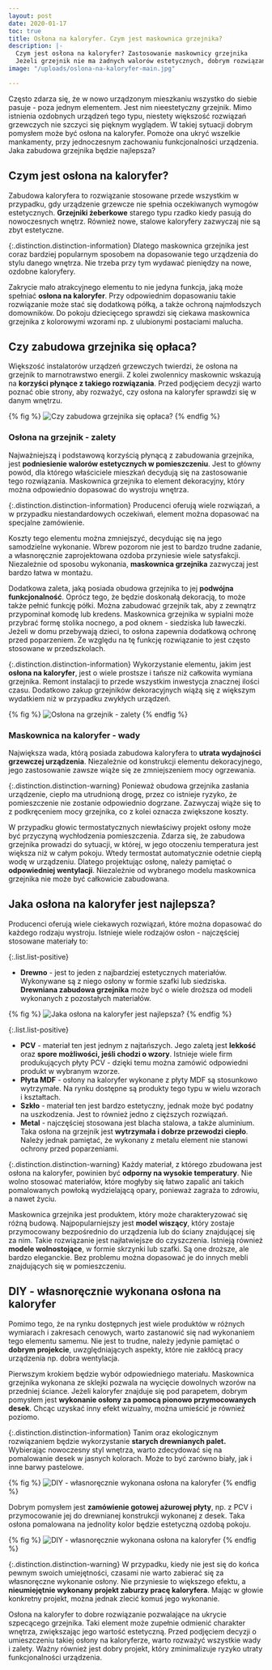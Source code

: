 ```yaml
---
layout: post
date: 2020-01-17
toc: true
title: Osłona na kaloryfer. Czym jest maskownica grzejnika?
description: |-
  Czym jest osłona na kaloryfer? Zastosowanie maskownicy grzejnika
  Jeżeli grzejnik nie ma żadnych walorów estetycznych, dobrym rozwiązaniem jest osłona na kaloryfer. Jakie wady i zalety ma zabudowa osłona na kaloryfer?
image: "/uploads/oslona-na-kaloryfer-main.jpg"

---
```

Często zdarza się, że w nowo urządzonym mieszkaniu wszystko do siebie pasuje - poza jednym elementem. Jest nim nieestetyczny grzejnik. Mimo istnienia ozdobnych urządzeń tego typu, niestety większość rozwiązań grzewczych nie szczyci się pięknym wyglądem. W takiej sytuacji dobrym pomysłem może być osłona na kaloryfer. Pomoże ona ukryć wszelkie mankamenty, przy jednoczesnym zachowaniu funkcjonalności urządzenia. Jaka zabudowa grzejnika będzie najlepsza?

## Czym jest osłona na kaloryfer?

Zabudowa kaloryfera to rozwiązanie stosowane przede wszystkim w przypadku, gdy urządzenie grzewcze nie spełnia oczekiwanych wymogów estetycznych. **Grzejniki żeberkowe** starego typu rzadko kiedy pasują do nowoczesnych wnętrz. Również nowe, stalowe kaloryfery zazwyczaj nie są zbyt estetyczne.

{:.distinction.distinction-information}
Dlatego maskownica grzejnika jest coraz bardziej popularnym sposobem na dopasowanie tego urządzenia do stylu danego wnętrza. Nie trzeba przy tym wydawać pieniędzy na nowe, ozdobne kaloryfery.

Zakrycie mało atrakcyjnego elementu to nie jedyna funkcja, jaką może spełniać **osłona na kaloryfer**. Przy odpowiednim dopasowaniu takie rozwiązanie może stać się dodatkową półką, a także ochroną najmłodszych domowników. Do pokoju dziecięcego sprawdzi się ciekawa maskownica grzejnika z kolorowymi wzorami np. z ulubionymi postaciami malucha.

## Czy zabudowa grzejnika się opłaca?

Większość instalatorów urządzeń grzewczych twierdzi, że osłona na grzejnik to marnotrawstwo energii. Z kolei zwolennicy maskownic wskazują na **korzyści płynące z takiego rozwiązania**. Przed podjęciem decyzji warto poznać obie strony, aby rozważyć, czy osłona na kaloryfer sprawdzi się w danym wnętrzu.

{% fig %}
![Czy zabudowa grzejnika się opłaca?](/uploads/czy-zabudowa-grzejnika-sie-oplaca.jpg "Czy zabudowa grzejnika się opłaca?")
{% endfig %}

### Osłona na grzejnik - zalety

Najważniejszą i podstawową korzyścią płynącą z zabudowania grzejnika, jest **podniesienie walorów estetycznych w pomieszczeniu**. Jest to główny powód, dla którego właściciele mieszkań decydują się na zastosowanie tego rozwiązania. Maskownica grzejnika to element dekoracyjny, który można odpowiednio dopasować do wystroju wnętrza.

{:.distinction.distinction-information}
Producenci oferują wiele rozwiązań, a w przypadku niestandardowych oczekiwań, element można dopasować na specjalne zamówienie.

Koszty tego elementu można zmniejszyć, decydując się na jego samodzielne wykonanie. Wbrew pozorom nie jest to bardzo trudne zadanie, a własnoręcznie zaprojektowana ozdoba przyniesie wiele satysfakcji. Niezależnie od sposobu wykonania, **maskownica grzejnika** zazwyczaj jest bardzo łatwa w montażu.

Dodatkowa zaleta, jaką posiada obudowa grzejnika to jej **podwójna funkcjonalność**. Oprócz tego, że będzie doskonałą dekoracją, to może także pełnić funkcję półki. Można zabudować grzejnik tak, aby z zewnątrz przypominał komodę lub kredens. Maskownica grzejnika w sypialni może przybrać formę stolika nocnego, a pod oknem - siedziska lub ławeczki. Jeżeli w domu przebywają dzieci, to osłona zapewnia dodatkową ochronę przed poparzeniem. Ze względu na tę funkcję rozwiązanie to jest często stosowane w przedszkolach.

{:.distinction.distinction-information}
Wykorzystanie elementu, jakim jest **osłona na kaloryfer**, jest o wiele prostsze i tańsze niż całkowita wymiana grzejnika. Remont instalacji to przede wszystkim inwestycja znacznej ilości czasu. Dodatkowo zakup grzejników dekoracyjnych wiążą się z większym wydatkiem niż w przypadku zwykłych urządzeń.

{% fig %}
![Osłona na grzejnik - zalety](/uploads/oslona-na-grzejnik-zalety.jpg "Osłona na grzejnik - zalety")
{% endfig %}

### Maskownica na kaloryfer - wady

Największa wada, którą posiada zabudowa kaloryfera to **utrata wydajności grzewczej urządzenia**. Niezależnie od konstrukcji elementu dekoracyjnego, jego zastosowanie zawsze wiąże się ze zmniejszeniem mocy ogrzewania.

{:.distinction.distinction-warning}
Ponieważ obudowa grzejnika zasłania urządzenie, ciepło ma utrudnioną drogę, przez co istnieje ryzyko, że pomieszczenie nie zostanie odpowiednio dogrzane. Zazwyczaj wiąże się to z podkręceniem mocy grzejnika, co z kolei oznacza zwiększone koszty.

W przypadku głowic termostatycznych niewłaściwy projekt osłony może być przyczyną wychłodzenia pomieszczenia. Zdarza się, że zabudowa grzejnika prowadzi do sytuacji, w której, w jego otoczeniu temperatura jest większa niż w całym pokoju. Wtedy termostat automatycznie odetnie ciepłą wodę w urządzeniu. Dlatego projektując osłonę, należy pamiętać o **odpowiedniej wentylacji**. Niezależnie od wybranego modelu maskownica grzejnika nie może być całkowicie zabudowana.

## Jaka osłona na kaloryfer jest najlepsza?

Producenci oferują wiele ciekawych rozwiązań, które można dopasować do każdego rodzaju wystroju. Istnieje wiele rodzajów osłon - najczęściej stosowane materiały to:

{:.list.list-positive}

* **Drewno** - jest to jeden z najbardziej estetycznych materiałów. Wykonywane są z niego osłony w formie szafki lub siedziska. **Drewniana zabudowa grzejnika** może być o wiele droższa od modeli wykonanych z pozostałych materiałów.

{% fig %}
![Jaka osłona na kaloryfer jest najlepsza?](/uploads/jaka-oslona-na-kaloryfer-jest-najlepsza.jpg "Jaka osłona na kaloryfer jest najlepsza?")
{% endfig %}

{:.list.list-positive}

* **PCV** - materiał ten jest jednym z najtańszych. Jego zaletą jest **lekkość** oraz **spore możliwości, jeśli chodzi o wzory**. Istnieje wiele firm produkujących płyty PCV - dzięki temu można zamówić odpowiedni produkt w wybranym wzorze.
* **Płyta MDF** - osłony na kaloryfer wykonane z płyty MDF są stosunkowo wytrzymałe. Na rynku dostępne są produkty tego typu w wielu wzorach i kształtach.
* **Szkło** - materiał ten jest bardzo estetyczny, jednak może być podatny na uszkodzenia. Jest to również jedno z cięższych rozwiązań.
* **Metal** - najczęściej stosowana jest blacha stalowa, a także aluminium. Taka osłona na grzejnik jest **wytrzymała i dobrze przewodzi ciepło**. Należy jednak pamiętać, że wykonany z metalu element nie stanowi ochrony przed poparzeniami.

{:.distinction.distinction-warning}
Każdy materiał, z którego zbudowana jest osłona na kaloryfer, powinien być **odporny na wysokie temperatury**. Nie wolno stosować materiałów, które mogłyby się łatwo zapalić ani takich pomalowanych powłoką wydzielającą opary, ponieważ zagraża to zdrowiu, a nawet życiu.

Maskownica grzejnika jest produktem, który może charakteryzować się różną budową. Najpopularniejszy jest **model wiszący**, który zostaje przymocowany bezpośrednio do urządzenia lub do ściany znajdującej się za nim. Takie rozwiązanie jest najłatwiejsze do czyszczenia. Istnieją również **modele wolnostojące**, w formie skrzynki lub szafki. Są one droższe, ale bardzo eleganckie. Bez problemu można dopasować je do innych mebli znajdujących się w pomieszczeniu.

## DIY - własnoręcznie wykonana osłona na kaloryfer

Pomimo tego, że na rynku dostępnych jest wiele produktów w różnych wymiarach i zakresach cenowych, warto zastanowić się nad wykonaniem tego elementu samemu. Nie jest to trudne, należy jedynie pamiętać o **dobrym projekcie**, uwzględniających aspekty, które nie zakłócą pracy urządzenia np. dobra wentylacja.

Pierwszym krokiem będzie wybór odpowiedniego materiału. Maskownica grzejnika wykonana ze sklejki pozwala na wycięcie dowolnych wzorów na przedniej ściance. Jeżeli kaloryfer znajduje się pod parapetem, dobrym pomysłem jest **wykonanie osłony za pomocą pionowo przymocowanych desek**. Chcąc uzyskać inny efekt wizualny, można umieścić je również poziomo.

{:.distinction.distinction-information}
Tanim oraz ekologicznym rozwiązaniem będzie wykorzystanie **starych drewnianych palet.** Wybierając nowoczesny styl wnętrza, warto zdecydować się na pomalowanie desek w jasnych kolorach. Może to być zarówno biały, jak i inne barwy pastelowe.

{% fig %}
![DIY - własnoręcznie wykonana osłona na kaloryfer](/uploads/diy-wlasnorecznie-wykonana-oslona-na-kaloryfer.jpg "DIY - własnoręcznie wykonana osłona na kaloryfer")
{% endfig %}

Dobrym pomysłem jest **zamówienie gotowej ażurowej płyty**, np. z PCV i przymocowanie jej do drewnianej konstrukcji wykonanej z desek. Taka osłona pomalowana na jednolity kolor będzie estetyczną ozdobą pokoju.

{% fig %}
![DIY - własnoręcznie wykonana osłona na kaloryfer](/uploads/diy-wlasnorecznie-wykonana-oslona-na-kaloryfer2.jpg "DIY - własnoręcznie wykonana osłona na kaloryfer")
{% endfig %}

{:.distinction.distinction-warning}
W przypadku, kiedy nie jest się do końca pewnym swoich umiejętności, czasami nie warto zabierać się za własnoręczne wykonanie osłony. Nie przyniesie to większego efektu, a **nieumiejętnie wykonany projekt zaburzy pracę kaloryfera**. Mając w głowie konkretny projekt, można jednak zlecić komuś jego wykonanie.

Osłona na kaloryfer to dobre rozwiązanie pozwalające na ukrycie szpecącego grzejnika. Taki element może zupełnie odmienić charakter wnętrza, zwiększając jego wartość estetyczną. Przed podjęciem decyzji o umieszczeniu takiej osłony na kaloryferze, warto rozważyć wszystkie wady i zalety. Ważny również jest dobry projekt, który zminimalizuje ryzyko utraty funkcjonalności urządzenia.
